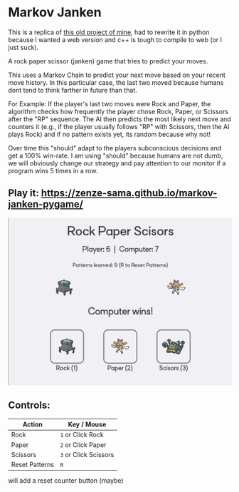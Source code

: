 # Markov Janken 

This is a replica of [this old project of mine](https://github.com/zenze-sama/markov_janken), had to rewrite it in python because I wanted a web version and c++ is tough to compile to web (or I just suck).

A rock paper scissor (janken) game that tries to predict your moves.

This uses a Markov Chain to predict your next move based on your recent move history. In this particular case, the last two moved because humans dont tend to think farther in future than that.

For Example: If the player's last two moves were Rock and Paper, the algorithm checks how frequently the player chose Rock, Paper, or Scissors after the "RP" sequence. The AI then predicts the most likely next move and counters it (e.g., if the player usually follows "RP" with Scissors, then the AI plays Rock) and if no pattern exists yet, its random because why not!

Over time this "should" adapt to the players subconscious decisions and get a 100% win-rate. I am using "should" because humans are not dumb, we will obviously change our strategy and pay attention to our monitor if a program wins 5 times in a row.

## Play it: https://zenze-sama.github.io/markov-janken-pygame/

![Screenshot](screenshot.png)


## Controls:

| Action         | Key / Mouse          |
|----------------|----------------------|
| Rock           | `1` or Click Rock    |
| Paper          | `2` or Click Paper   |
| Scissors       | `3` or Click Scissors|
| Reset Patterns | `R`                  |

will add a reset counter button (maybe)
